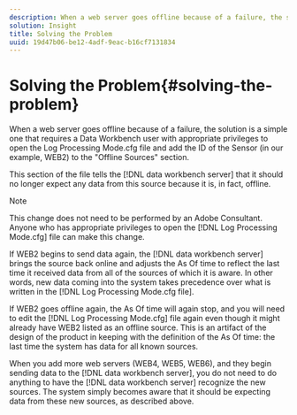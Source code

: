 ```yaml
---
description: When a web server goes offline because of a failure, the solution is a simple one that requires a Data Workbench user with appropriate privileges to open the Log Processing Mode.cfg file and add the ID of the Sensor (in our example, WEB2) to the "Offline Sources" section.
solution: Insight
title: Solving the Problem
uuid: 19d47b06-be12-4adf-9eac-b16cf7131834
---
```


# Solving the Problem{#solving-the-problem}

When a web server goes offline because of a failure, the solution is a simple one that requires a Data Workbench user with appropriate privileges to open the Log Processing Mode.cfg file and add the ID of the Sensor (in our example, WEB2) to the "Offline Sources" section.

This section of the file tells the [!DNL data workbench server] that it should no longer expect any data from this source because it is, in fact, offline.

>[!NOTE]
>
>This change does not need to be performed by an Adobe Consultant. Anyone who has appropriate privileges to open the [!DNL Log Processing Mode.cfg] file can make this change.

If WEB2 begins to send data again, the [!DNL data workbench server] brings the source back online and adjusts the As Of time to reflect the last time it received data from all of the sources of which it is aware. In other words, new data coming into the system takes precedence over what is written in the [!DNL Log Processing Mode.cfg file].

If WEB2 goes offline again, the As Of time will again stop, and you will need to edit the [!DNL Log Processing Mode.cfg] file again even though it might already have WEB2 listed as an offline source. This is an artifact of the design of the product in keeping with the definition of the As Of time: the last time the system has data for all known sources.

When you add more web servers (WEB4, WEB5, WEB6), and they begin sending data to the [!DNL data workbench server], you do not need to do anything to have the [!DNL data workbench server] recognize the new sources. The system simply becomes aware that it should be expecting data from these new sources, as described above. 
